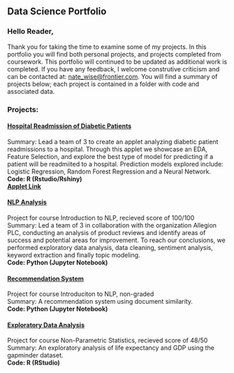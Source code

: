 ## Data Science Portfolio

### Hello Reader,

Thank you for taking the time to examine some of my projects. In this portfolio you will find both personal projects, and projects completed from coursework. This portfolio will continued to be updated as additional work is completed. If you have any feedback, I welcome construtive criticism and can be contacted at: nate_wise@frontier.com. You will find a summary of projects below; each project is contained in a folder with code and associated data.
  
### Projects:  

#### [Hospital Readmission of Diabetic Patients](https://github.com/N8Wise/DS_Portfolio/tree/master/Predicting%20Readmission%20Rates%20of%20Diabetic%20Patients)
Summary: Lead a team of 3 to create an applet analyzing diabetic patient readmissions to a hospital. Through this applet we showcase an EDA, Feature Selection, and explore the best type of model for predicting if a patient will be readmiited to a hospital. Prediction models explored include: Logistic Regression, Random Forest Regression and a Neural Network.<br/>**Code: R (Rstudio/Rshiny)**<br/>**[Applet Link](https://nwise.shinyapps.io/ADSFinalProject/)**

#### [NLP Analysis](https://github.com/N8Wise/DS_Portfolio/tree/master/NLP%20Analysis)
Project for course Introduction to NLP, recieved score of 100/100  
Summary: Led a team of 3 in collaboration with the organization Allegion PLC, conducting an analysis of product reviews and identify areas of success and potential areas for improvement. To reach our conclusions, we performed exploratory data analysis, data cleaning, sentiment analysis, keyword extraction and finally topic modeling.<br/>**Code: Python (Jupyter Notebook)**

#### [Recommendation System](https://github.com/N8Wise/DS_Portfolio/tree/master/MovieRecommendations)
Project for course Introduciton to NLP, non-graded  
Summary: A recommendation system using document similarity.<br/>**Code: Python (Jupyter Notebook)**

#### [Exploratory Data Analysis](https://github.com/N8Wise/DS_Portfolio/tree/master/Gapminder_EDA)
Project for course Non-Parametric Statistics, recieved score of 48/50  
Summary: An exploratory analysis of life expectancy and GDP using the gapminder dataset.<br/>**Code: R (RStudio)**
